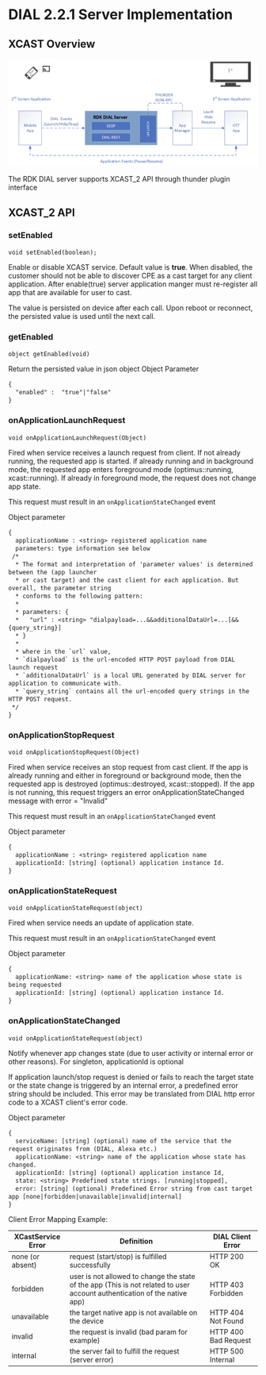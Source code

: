 # DIAL 2.2.1 Server Implementation

## XCAST Overview
![Architecture Overview](/docs/overview.png)

The RDK DIAL server supports XCAST_2 API through thunder plugin interface

## XCAST_2 API

### setEnabled

```
void setEnabled(boolean);
```
Enable or disable XCAST service. Default value is __true__. When disabled, the customer should not be able to discover CPE as a cast target for any client application. After enable(true) server application manger must re-register all app that are available for user to cast.

The value is persisted on device after each call. Upon reboot or reconnect, the persisted value is used until the next call.

### getEnabled
```
object getEnabled(void)
```

Return the persisted value in json object
Object Parameter
```
{
  "enabled" :  "true"|"false"
}
```

### onApplicationLaunchRequest
```
void onApplicationLaunchRequest(Object)
```
Fired when service receives a launch request from client.  If not already running, the requested app is started. if already running and in background mode, the requested app enters foreground mode (optimus::running, xcast::running). If already in foreground mode, the request does not change app state.

This request must result in an `onApplicationStateChanged` event

Object parameter
```
{
  applicationName : <string> registered application name
  parameters: type information see below
 /*
  * The format and interpretation of 'parameter values' is determined between the (app launcher
  * or cast target) and the cast client for each application. But overall, the parameter string
  * conforms to the following pattern:
  *
  * parameters: {
  *   "url" : <string> "dialpayload=...&&additionalDataUrl=...[&&{query_string}]
  * }
  *
  * where in the `url` value,
  * `dialpayload` is the url-encoded HTTP POST payload from DIAL launch request
  * `additionalDataUrl` is a local URL generated by DIAL server for application to communicate with.
  * `query_string` contains all the url-encoded query strings in the HTTP POST request.
 */
}
```

### onApplicationStopRequest
```
void onApplicationStopRequest(Object)
```
Fired when service receives an stop request from cast client. If the app is already running and either in foreground or background mode, then the requested app is destroyed (optimus::destroyed, xcast::stopped). If the app is not running, this request triggers an error onApplicationStateChanged message with error = "Invalid"

This request must result in an `onApplicationStateChanged` event


Object parameter
```
{
  applicationName : <string> registered application name
  applicationId: [string] (optional) application instance Id.
}
```

### onApplicationStateRequest
```
void onApplicationStateRequest(object)
```
Fired when service needs an update of application state.

This request must result in an `onApplicationStateChanged` event

Object parameter
```
{
  applicationName: <string> name of the application whose state is being requested
  applicationId: [string] (optional) application instance Id.
}
```

### onApplicationStateChanged
```
void onApplicationStateRequest(object)

```
Notify whenever app changes state (due to user activity or internal error or other reasons). For singleton, applicationId is optional

If application launch/stop request is denied or fails to reach the target state or the state change is triggered by an internal error, a predefined error string should be included. This error may be translated from DIAL http error code to a XCAST client's error code.

Object parameter
```
{
  serviceName: [string] (optional) name of the service that the request originates from (DIAL, Alexa etc.)
  applicationName: <string> name of the application whose state has changed.
  applicationId: [string] (optional) application instance Id,
  state: <string> Predefined state strings. [running|stopped],
  error: [string] (optional) Predefined Error string from cast target app [none|forbidden|unavailable|invalid|internal]
}
```

Client Error Mapping Example:

|XCastService Error| Definition | DIAL Client Error|
|------------------|------------|------------------|
|none (or absent)  |request (start/stop) is fulfilled successfully|HTTP 200 OK|
|forbidden         |user is not allowed to change the state of the app (This is not related to user account authentication of the native app)|HTTP 403 Forbidden|
|unavailable       |	the target native app is not available on the device|HTTP 404 Not Found|
|invalid           |	the request is invalid (bad param for example)|	HTTP 400 Bad Request|
|internal          |	the server fail to fulfill the request (server error)|	HTTP 500 Internal|
